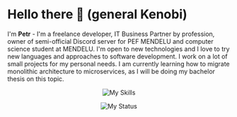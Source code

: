 # Hello there 👋 (general Kenobi)
I'm **Petr** - I'm a freelance developer, IT Business Partner by profession, owner of semi-official Discord server for PEF MENDELU and computer science student at MENDELU. I'm open to new technologies and I love to try new languages and approaches to software development. I work on a lot of small projects for my personal needs. I am currently learning how to migrate monolithic architecture to microservices, as I will be doing my bachelor thesis on this topic.
<p align="center">
    <img src="https://skillicons.dev/icons?i=js,html,css,cs,cpp,dotnet,bots,java,mysql,postgres,sqlite,powershell,py,raspberrypi,visualstudio" alt="My Skills"/>
</p>
<p align="center">
    <img src="https://dcbadge.vercel.app/api/shield/235467495580893184?style=flat&theme=clean-inverted" alt="My Status"/>
</p>

<!--
**Koty97/Koty97** is a ✨ _special_ ✨ repository because its `README.md` (this file) appears on your GitHub profile.

Here are some ideas to get you started:

- 🔭 I’m currently working on ...
- 🌱 I’m currently learning ...
- 👯 I’m looking to collaborate on ...
- 🤔 I’m looking for help with ...
- 💬 Ask me about ...
- 📫 How to reach me: ...
- 😄 Pronouns: ...
- ⚡ Fun fact: ...
-->
